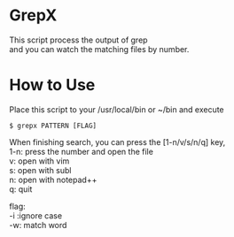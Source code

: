 # GrepX
This script process the output of grep  
and you can watch the matching files by number.

# How to Use
Place this script to your /usr/local/bin or ~/bin and execute  
```
$ grepx PATTERN [FLAG]
```
When finishing search, you can press the [1-n/v/s/n/q] key,  
1-n: press the number and open the file  
v: open with vim  
s: open with subl  
n: open with notepad++  
q: quit  

flag:  
-i :ignore case  
-w: match word  